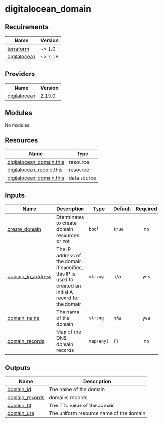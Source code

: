 # digitalocean_domain

<!-- BEGINNING OF PRE-COMMIT-TERRAFORM DOCS HOOK -->
## Requirements

| Name | Version |
|------|---------|
| <a name="requirement_terraform"></a> [terraform](#requirement\_terraform) | ~> 1.0 |
| <a name="requirement_digitalocean"></a> [digitalocean](#requirement\_digitalocean) | ~> 2.19 |

## Providers

| Name | Version |
|------|---------|
| <a name="provider_digitalocean"></a> [digitalocean](#provider\_digitalocean) | 2.19.0 |

## Modules

No modules.

## Resources

| Name | Type |
|------|------|
| [digitalocean_domain.this](https://registry.terraform.io/providers/digitalocean/digitalocean/latest/docs/resources/domain) | resource |
| [digitalocean_record.this](https://registry.terraform.io/providers/digitalocean/digitalocean/latest/docs/resources/record) | resource |
| [digitalocean_domain.this](https://registry.terraform.io/providers/digitalocean/digitalocean/latest/docs/data-sources/domain) | data source |

## Inputs

| Name | Description | Type | Default | Required |
|------|-------------|------|---------|:--------:|
| <a name="input_create_domain"></a> [create\_domain](#input\_create\_domain) | Dterminates to create domain resources or not | `bool` | `true` | no |
| <a name="input_domain_ip_address"></a> [domain\_ip\_address](#input\_domain\_ip\_address) | The IP address of the domain. If specified, this IP is used to created an initial A record for the domain | `string` | n/a | yes |
| <a name="input_domain_name"></a> [domain\_name](#input\_domain\_name) | The name of the domain | `string` | n/a | yes |
| <a name="input_domain_records"></a> [domain\_records](#input\_domain\_records) | Map of the DNS domain records | `map(any)` | `{}` | no |

## Outputs

| Name | Description |
|------|-------------|
| <a name="output_domain_id"></a> [domain\_id](#output\_domain\_id) | The name of the domain |
| <a name="output_domain_records"></a> [domain\_records](#output\_domain\_records) | domains records |
| <a name="output_domain_ttl"></a> [domain\_ttl](#output\_domain\_ttl) | The TTL value of the domain |
| <a name="output_domain_urn"></a> [domain\_urn](#output\_domain\_urn) | The uniform resource name of the domain |
<!-- END OF PRE-COMMIT-TERRAFORM DOCS HOOK -->
